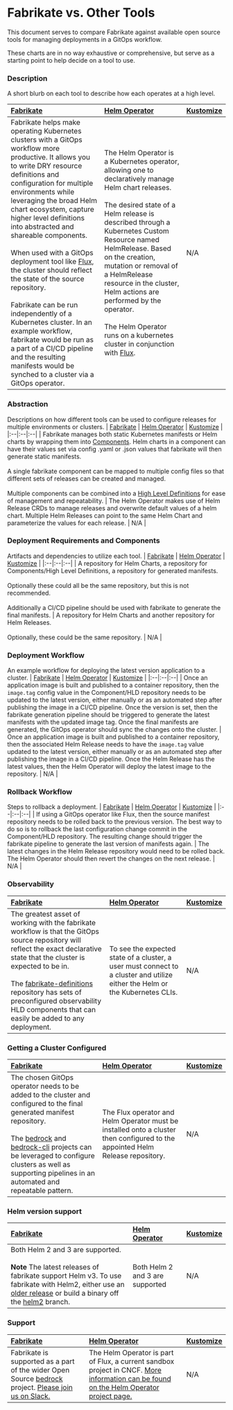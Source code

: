 # Fabrikate vs. Other Tools

This document serves to compare Fabrikate against available open source tools for managing deployments in a GitOps workflow.

These charts are in no way exhaustive or comprehensive, but serve as a starting point to help decide on a tool to use.

### Description
A short blurb on each tool to describe how each operates at a high level.

| [Fabrikate](https://github.com/microsoft/fabrikate) | [Helm Operator](https://github.com/fluxcd/helm-operator) | [Kustomize](https://github.com/kubernetes-sigs/kustomize) |
|:--|:--|:--|
| Fabrikate helps make operating Kubernetes clusters with a GitOps workflow more productive. It allows you to write DRY resource definitions and configuration for multiple environments while leveraging the broad Helm chart ecosystem, capture higher level definitions into abstracted and shareable components. <br><br> When used with a GitOps deployment tool like [Flux](https://github.com/fluxcd/flux), the cluster should reflect the state of the source repository. <br><br> Fabrikate can be run independently of a Kubernetes cluster. In an example workflow, fabrikate would be run as a part of a CI/CD pipeline and the resulting manifests would be synched to a cluster via a GitOps operator. | The Helm Operator is a Kubernetes operator, allowing one to declaratively manage Helm chart releases. <br><br> The desired state of a Helm release is described through a Kubernetes Custom Resource named HelmRelease. Based on the creation, mutation or removal of a HelmRelease resource in the cluster, Helm actions are performed by the operator. <br><br>  The Helm Operator runs on a kubernetes cluster in conjunction with [Flux](https://github.com/fluxcd/flux).| N/A |

### Abstraction
Descriptions on how different tools can be used to configure releases for multiple environments or clusters.
| [Fabrikate](https://github.com/microsoft/fabrikate) | [Helm Operator](https://github.com/fluxcd/helm-operator) | [Kustomize](https://github.com/kubernetes-sigs/kustomize) |
|:--|:--|:--|
| Fabrikate manages both static Kubernetes manifests or Helm charts by wrapping them into [Components](https://github.com/microsoft/fabrikate/blob/develop/docs/component.md). Helm charts in a component can have their values set via config .yaml or .json values that fabrikate will then generate static manifests. <br><br> A single fabrikate component can be mapped to multiple config files so that different sets of releases can be created and managed. <br><br> Multiple components can be combined into a [High Level Definitions](https://github.com/microsoft/bedrock/blob/master/docs/gitops-pipeline.md#deep-dive-high-level-definitions) for ease of management and repeatability. | The Helm Operator makes use of Helm Release CRDs to manage releases and overwrite default values of a helm chart. Multiple Helm Releases can point to the same Helm Chart and parameterize the values for each release. | N/A |

### Deployment Requirements and Components
Artifacts and dependencies to utilize each tool.
| [Fabrikate](https://github.com/microsoft/fabrikate) | [Helm Operator](https://github.com/fluxcd/helm-operator) | [Kustomize](https://github.com/kubernetes-sigs/kustomize) |
|:--|:--|:--|
| A repository for Helm Charts, a repository for Components/High Level Definitions, a repository for generated manifests. <br><br> Optionally these could all be the same repository, but this is not recommended. <br><br> Additionally a CI/CD pipeline should be used with fabrikate to generate the final manifests. | A repository for Helm Charts and another repository for Helm Releases. <br><br> Optionally, these could be the same repository. | N/A |

### Deployment Workflow
An example workflow for deploying the latest version application to a cluster.
| [Fabrikate](https://github.com/microsoft/fabrikate) | [Helm Operator](https://github.com/fluxcd/helm-operator) | [Kustomize](https://github.com/kubernetes-sigs/kustomize) |
|:--|:--|:--|
| Once an application image is built and published to a container repository, then the `image.tag` config value in the Component/HLD repository needs to be updated to the latest version, either manually or as an automated step after publishing the image in a CI/CD pipeline. Once the version is set, then the fabrikate generation pipeline should be triggered to generate the latest manifests with the updated image tag. Once the final manifests are generated, the GitOps operator should sync the changes onto the cluster. | Once an application image is built and published to a container repository, then the associated Helm Release needs to have the `image.tag` value updated to the latest version, either manually or as an automated step after publishing the image in a CI/CD pipeline. Once the Helm Release has the latest values, then the Helm Operator will deploy the latest image to the repository. | N/A |

### Rollback Workflow
Steps to rollback a deployment.
| [Fabrikate](https://github.com/microsoft/fabrikate) | [Helm Operator](https://github.com/fluxcd/helm-operator) | [Kustomize](https://github.com/kubernetes-sigs/kustomize) |
|:--|:--|:--|
| If using a GitOps operator like Flux, then the source manifest repository needs to be rolled back to the previous version. The best way to do so is to rollback the last configuration change commit in the Component/HLD repository. The resulting change should trigger the fabrikate pipeline to generate the last version of manifests again. | The latest changes in the Helm Release repository would need to be rolled back. The Helm Operator should then revert the changes on the next release. | N/A |

### Observability
| [Fabrikate](https://github.com/microsoft/fabrikate) | [Helm Operator](https://github.com/fluxcd/helm-operator) | [Kustomize](https://github.com/kubernetes-sigs/kustomize) |
|:--|:--|:--|
| The greatest asset of working with the fabrikate workflow is that the GitOps source repository will reflect the exact declarative state that the cluster is expected to be in. <br><br> The [fabrikate-definitions](https://github.com/microsoft/fabrikate-definitions) repository has sets of preconfigured observability HLD components that can easily be added to any deployment. | To see the expected state of a cluster, a user must connect to a cluster and utilize either the Helm or the Kubernetes CLIs. | N/A |

### Getting a Cluster Configured
| [Fabrikate](https://github.com/microsoft/fabrikate) | [Helm Operator](https://github.com/fluxcd/helm-operator) | [Kustomize](https://github.com/kubernetes-sigs/kustomize) |
|:--|:--|:--|
| The chosen GitOps operator needs to be added to the cluster and configured to the final generated manifest repository. <br><br> The [bedrock](https://github.com/microsoft/bedrock) and [bedrock-cli](https://github.com/microsoft/bedrock-cli) projects can be leveraged to configure clusters as well as supporting pipelines in an automated and repeatable pattern. | The Flux operator and Helm Operator must be installed onto a cluster then configured to the appointed Helm Release repository.| N/A |

### Helm version support
| [Fabrikate](https://github.com/microsoft/fabrikate) | [Helm Operator](https://github.com/fluxcd/helm-operator) | [Kustomize](https://github.com/kubernetes-sigs/kustomize) |
|:--|:--|:--|
| Both Helm 2 and 3 are supported. <br><br> **Note** The latest releases of fabrikate support Helm v3. To use fabrikate with Helm2, either use an [older release](https://github.com/microsoft/fabrikate/wiki/Roadmap-Updates#release-v1-and-v2) or build a binary off the [helm2](https://github.com/microsoft/fabrikate/tree/helm2) branch. | Both Helm 2 and 3 are supported | N/A |

### Support
| [Fabrikate](https://github.com/microsoft/fabrikate) | [Helm Operator](https://github.com/fluxcd/helm-operator) | [Kustomize](https://github.com/kubernetes-sigs/kustomize) |
|:--|:--|:--|
| Fabrikate is supported as a part of the wider Open Source [bedrock](https://github.com/microsoft/bedrock) project. [Please join us on Slack.](https://github.com/microsoft/bedrock#community) | The Helm Operator is part of Flux, a current sandbox project in CNCF. [More information can be found on the Helm Operator project page.](https://github.com/fluxcd/helm-operator#getting-help) | N/A |


